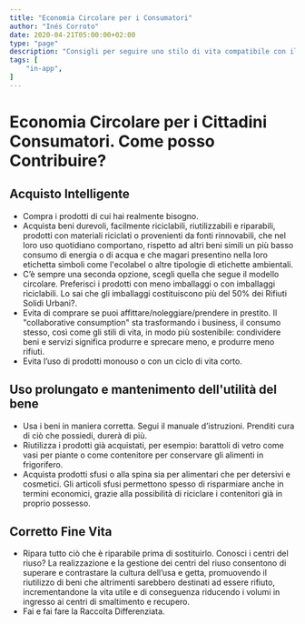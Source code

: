 ```yaml
---
title: "Economia Circolare per i Consumatori"
author: "Inés Corroto"
date: 2020-04-21T05:00:00+02:00
type: "page"
description: "Consigli per seguire uno stilo di vita compatibile con il modello di economia circolare"
tags: [
    "in-app",
]
---
```


# Economia Circolare per i Cittadini Consumatori. Come posso Contribuire?

## Acquisto Intelligente
- Compra i prodotti di cui hai realmente bisogno.
- Acquista beni durevoli, facilmente riciclabili, riutilizzabili e riparabili, prodotti con
materiali riciclati o provenienti da fonti rinnovabili, che nel loro uso quotidiano
comportano, rispetto ad altri beni simili un più basso consumo di energia o di acqua e che
magari presentino nella loro etichetta simboli come l'ecolabel o altre tipologie di
etichette ambientali.
- C’è sempre una seconda opzione, scegli quella che segue il modello circolare. Preferisci i
prodotti con meno imballaggi o con imballaggi riciclabili. Lo sai che gli imballaggi
costituiscono più del 50% dei Rifiuti Solidi Urbani?.
- Evita di comprare se puoi affittare/noleggiare/prendere in prestito. Il "collaborative
consumption" sta trasformando i business, il consumo stesso, così come gli stili di vita, in
modo più sostenibile: condividere beni e servizi significa produrre e sprecare meno, e
produrre meno rifiuti.
- Evita l’uso di prodotti monouso o con un ciclo di vita corto.

## Uso prolungato e mantenimento dell'utilità del bene
- Usa i beni in maniera corretta. Segui il manuale d’istruzioni. Prenditi cura di ciò che
possiedi, durerà di più.
- Riutilizza i prodotti già acquistati, per esempio: barattoli di vetro come vasi per piante
o come contenitore per conservare gli alimenti in frigorifero.
- Acquista prodotti sfusi o alla spina sia per alimentari che per detersivi e cosmetici. Gli
articoli sfusi permettono spesso di risparmiare anche in termini economici, grazie alla
possibilità di riciclare i contenitori già in proprio possesso.

## Corretto Fine Vita
- Ripara tutto ciò che è riparabile prima di sostituirlo. Conosci i centri del riuso? La
realizzazione e la gestione dei centri del riuso consentono di superare e contrastare la
cultura dell’usa e getta, promuovendo il riutilizzo di beni che altrimenti sarebbero
destinati ad essere rifiuto, incrementandone la vita utile e di conseguenza riducendo i
volumi in ingresso ai centri di smaltimento e recupero.
- Fai e fai fare la Raccolta Differenziata.
